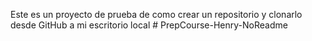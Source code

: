 Este es un proyecto de prueba de como crear un repositorio y clonarlo desde GitHub a mi escritorio local
#   P r e p C o u r s e - H e n r y - N o R e a d m e  
 